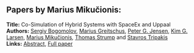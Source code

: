 <h2>Papers by Marius Mikučionis:</h2>
<p>
<b>Title:</b> Co-Simulation of Hybrid Systems with SpaceEx and Uppaal<br />
<b>Authors:</b> <a href="../authors/author_33.html">Sergiy Bogomolov</a>, <a href="../authors/author_122.html">Marius Greitschus</a>, <a href="../authors/author_148.html">Peter G. Jensen</a>, <a href="../authors/author_172.html">Kim G. Larsen</a>, <a href="../authors/author_199.html">Marius Mikučionis</a>, <a href="../authors/author_298.html">Thomas Strump</a> and <a href="../authors/author_314.html">Stavros Tripakis</a><br />
<b>Links:</b> <a href="../abstracts/abstract_17.pdf">Abstract</a>, <a href="../submissions/ecp15118159_BogomolovGreitschusJensenLarsenMikucionisStrumpTripakis.pdf">Full paper</a>
</p>